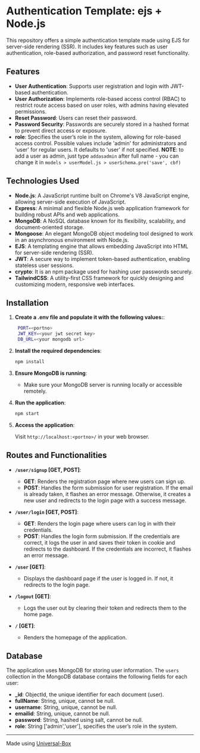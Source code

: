 # Authentication Template: ejs + Node.js

This repository offers a simple authentication template made using EJS for server-side rendering (SSR). It includes key features such as user authentication, role-based authorization, and password reset functionality.

## Features

- **User Authentication**: Supports user registration and login with JWT-based authentication.
- **User Authorization**: Implements role-based access control (RBAC) to restrict route access based on user roles, with admins having elevated permissions.
- **Reset Password**: Users can reset their password.
- **Password Security**: Passwords are securely stored in a hashed format to prevent direct access or exposure.
- **role**:  Specifies the user’s role in the system, allowing for role-based access control. Possible values include 'admin' for administrators and 'user' for regular users. It defaults to 'user' if not specified.
    **NOTE**: to add a user as admin, just type ```addasadmin``` after full name
            - you can change it in ```models > userModel.js > userSchema.pre('save', cbf)```

## Technologies Used
- **Node.js**: A JavaScript runtime built on Chrome's V8 JavaScript engine, allowing server-side execution of JavaScript.
- **Express**: A minimal and flexible Node.js web application framework for building robust APIs and web applications.
- **MongoDB**: A NoSQL database known for its flexibility, scalability, and document-oriented storage.
- **Mongoose**: An elegant MongoDB object modeling tool designed to work in an asynchronous environment with Node.js.
- **EJS**: A templating engine that allows embedding JavaScript into HTML for server-side rendering (SSR).
- **JWT**: A secure way to implement token-based authentication, enabling stateless user sessions.
- **crypto**: It is an npm package used for hashing user passwords securely.
- **TailwindCSS**: A utility-first CSS framework for quickly designing and customizing modern, responsive web interfaces.


## Installation
1. **Create a .env file and populate it with the following values:**:

   ```bash
    PORT=<portno>
    JWT_KEY=<your jwt secret key>
    DB_URL=<your mongodb url>
   ```

2. **Install the required dependencies**:

   ```bash
   npm install
   ```

3. **Ensure MongoDB is running**:
   - Make sure your MongoDB server is running locally or accessible remotely.

4. **Run the application**:

   ```bash
   npm start
   ```

5. **Access the application**:

   Visit `http://localhost:<portno>/` in your web browser.

## Routes and Functionalities

- **`/user/signup` [GET, POST]**:
  - **GET**: Renders the registration page where new users can sign up.
  - **POST**: Handles the form submission for user registration. If the email is already taken, it flashes an error message. Otherwise, it creates a new user and redirects to the login page with a success message.

- **`/user/login` [GET, POST]**:
  - **GET**: Renders the login page where users can log in with their credentials.
  - **POST**: Handles the login form submission. If the credentials are correct, it logs the user in and saves their token in cookie and redirects to the dashboard. If the credentials are incorrect, it flashes an error message.

- **`/user` [GET]**:
  - Displays the dashboard page if the user is logged in. If not, it redirects to the login page.

- **`/logout` [GET]**:
  - Logs the user out by clearing their token and redirects them to the home page.

- **`/` [GET]**:
  - Renders the homepage of the application.

## Database

The application uses MongoDB for storing user information. The `users` collection in the MongoDB database contains the following fields for each user:

- **_id**: ObjectId, the unique identifier for each document (user).
- **fullName**: String, unique, cannot be null.
- **username**: String, unique, cannot be null.
- **emailid**: String, unique, cannot be null.
- **password**: String, hashed using salt, cannot be null.
- **role**:  String ['admin','user'], specifies the user’s role in the system.

---

Made using [Universal-Box](https://github.com/Abhishek-Mallick/universal-box)

